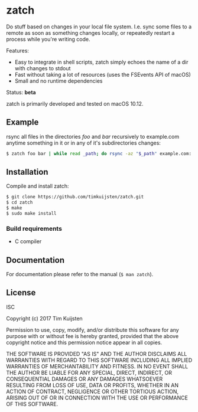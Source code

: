 # zatch

Do stuff based on changes in your local file system. I.e. sync some files to a
remote as soon as something changes locally, or repeatedly restart a process
while you're writing code.

Features:
* Easy to integrate in shell scripts, zatch simply echoes the name of a dir with
  changes to stdout
* Fast without taking a lot of resources (uses the FSEvents API of macOS)
* Small and no runtime dependencies

Status: **beta**

zatch is primarily developed and tested on macOS 10.12.


## Example

rsync all files in the directories *foo* and *bar* recursively to example.com
anytime something in it or in any of it's subdirectories changes:
```sh
$ zatch foo bar | while read _path; do rsync -az "$_path" example.com: ; done
```


## Installation

Compile and install zatch:

```sh
$ git clone https://github.com/timkuijsten/zatch.git
$ cd zatch
$ make
$ sudo make install
```


### Build requirements

* C compiler


## Documentation

For documentation please refer to the manual (`$ man zatch`).


## License

ISC

Copyright (c) 2017 Tim Kuijsten

Permission to use, copy, modify, and/or distribute this software for any
purpose with or without fee is hereby granted, provided that the above
copyright notice and this permission notice appear in all copies.

THE SOFTWARE IS PROVIDED "AS IS" AND THE AUTHOR DISCLAIMS ALL WARRANTIES
WITH REGARD TO THIS SOFTWARE INCLUDING ALL IMPLIED WARRANTIES OF
MERCHANTABILITY AND FITNESS. IN NO EVENT SHALL THE AUTHOR BE LIABLE FOR
ANY SPECIAL, DIRECT, INDIRECT, OR CONSEQUENTIAL DAMAGES OR ANY DAMAGES
WHATSOEVER RESULTING FROM LOSS OF USE, DATA OR PROFITS, WHETHER IN AN
ACTION OF CONTRACT, NEGLIGENCE OR OTHER TORTIOUS ACTION, ARISING OUT OF
OR IN CONNECTION WITH THE USE OR PERFORMANCE OF THIS SOFTWARE.
